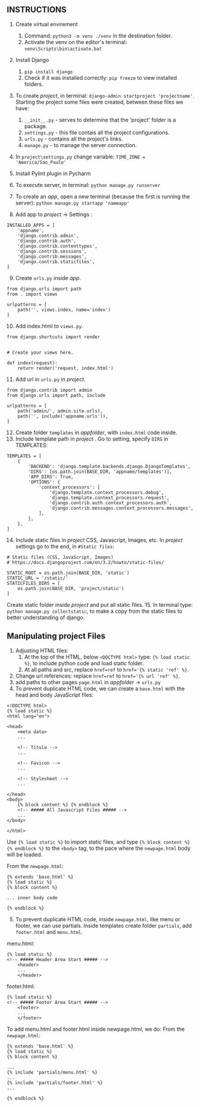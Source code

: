 ## INSTRUCTIONS

1. Create virtual envirement<br>
   1. Command: ```python3 -m venv ./venv``` in the destination folder.
   2. Activate the venv on the editor's terminal: ```venv\Scripts\bin\activate.bat```
2. Install Django
   1. ````pip install django````
   2. Check if it was installed correctly: ````pip freeze```` to view installed folders.
3. To create *project*, in terminal: ````django-admin startproject 'projectname'````. Starting the project some files were created, between these files we have:
   1. ````__init__.py```` - serves to determine that the 'project' folder is a package.
   2. ````settings.py```` - this file contais all the project configurations.
   3. ````urls.py```` - contains all the project's links.
   4. ````manage.py```` - to manage the server connection.

4. In ````project\settings.py```` change variable: ````TIME_ZONE = 'America/Sao_Paulo'````
5. Install Pylint plugin in Pycharm
6. To execute server, in terminal: ````python manage.py runserver````
7. To create an *app*, open a new terminal (because the first is running the server): ````python manage.py startapp 'nameapp'````
8. Add app to *project* -> Settings : 
````
INSTALLED_APPS = [
    'appname',
    'django.contrib.admin',
    'django.contrib.auth',
    'django.contrib.contenttypes',
    'django.contrib.sessions',
    'django.contrib.messages',
    'django.contrib.staticfiles',
]
````
9. Create ````urls.py```` inside *app*.
````
from django.urls import path
from . import views

urlpatterns = [
    path('', views.index, name='index')
]
````
10. Add index.html to ````views.py````.
````
from django.shortcuts import render


# Create your views here.

def index(request):
    return render('request, index.html')
````
11. Add url in ````urls.py```` in *project*.
````
from django.contrib import admin
from django.urls import path, include

urlpatterns = [
    path('admin/', admin.site.urls),
    path('', include('appname.urls')),
]
````
12. Create folder ````templates```` in *appfolder*, with ````index.html```` code inside.
13. Include template path in *project* .
Go to setting, specify ````DIRS```` in TEMPLATES:
````
TEMPLATES = [
    {
        'BACKEND': 'django.template.backends.django.DjangoTemplates',
        'DIRS': [os.path.join(BASE_DIR, 'appname/templates')],
        'APP_DIRS': True,
        'OPTIONS': {
            'context_processors': [
                'django.template.context_processors.debug',
                'django.template.context_processors.request',
                'django.contrib.auth.context_processors.auth',
                'django.contrib.messages.context_processors.messages',
            ],
        },
    },
]
````
14. Include static files in *project* CSS, Javascript, Images, etc.
In *project* settings go to the end, in ````#Static files````:
````
# Static files (CSS, JavaScript, Images)
# https://docs.djangoproject.com/en/3.2/howto/static-files/

STATIC_ROOT = os.path.join(BASE_DIR, 'static')
STATIC_URL = '/static/'
STATICFILES_DIRS = [
    os.path.join(BASE_DIR, 'project/static')
]

````
Create static folder inside *project* and put all static files.
15. In terminal type: ````python manage.py collectstatic````, to make a copy from the static files to better understanding of django.


## Manipulating project Files
1. Adjusting HTML files:
    1. At the top of the HTML, below `<DOCTYPE html>` type: `{% load static %}`, to include python code and load static folder.
    2. At all paths and src, replace `href=ref` to `href='{% static 'ref' %}`.
2. Change url references: replace `href=ref` to `href='{% url 'ref' %}`.
3. add paths to other pages ``page.html`` in *appfolder* -> `urls.py`
4. To prevent duplicate HTML code, we can create a `base.html` with the head and body JavaScript files:
````
<!DOCTYPE html>
{% load static %}
<html lang="en">

<head>
    <meta data>
    ...
    
    <!-- Título -->
    ...

    <!-- Favicon -->
    ...

    <!-- Stylesheet -->
    ...

</head>
<body>
    {% block content %} {% endblock %}
    <!-- ##### All Javascript Files ##### -->
    ...
</body>

</html>
````
Use `{% load static %}` to import static files, and type `{% block content %} {% endblock %}` to the `<body>` tag, to the pace where the `newpage.html` body will be loaded. 

From the `newpage.html`:
````
{% extends 'base.html' %}
{% load static %}
{% block content %}

... inner body code

{% endblock %}
````

5. To prevent duplicate HTML code, inside `newpage.html`, like menu or footer, we can use partials. Inside templates create folder `partials`, add `footer.html` and `menu.html`.

menu.html:
````
{% load static %}
<!-- ##### Header Area Start ##### -->
    <header>
    ...
    </header>
````
footer.html:
````
{% load static %}
<!-- ##### Footer Area Start ##### -->
    <footer>
    ...
    </footer>
````

To add menu.html and footer.html inside newpage.html, we do:
From the `newpage.html`:
````
{% extends 'base.html' %}
{% load static %}
{% block content %}

... 
{% include 'partials/menu.html' %}
... 
{% include 'partials/footer.html' %}
...

{% endblock %}
````
